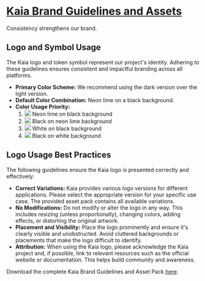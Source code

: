 # [Kaia Brand Guidelines and Assets](https://docs.kaia.io/misc/brand)

Consistency strengthens our brand.

## Logo and Symbol Usage

The Kaia logo and token symbol represent our project's identity.  Adhering to these guidelines ensures consistent and impactful branding across all platforms.

- **Primary Color Scheme:** We recommend using the dark version over the light version.
- **Default Color Combination:** Neon lime on a black background.
- **Color Usage Priority:**
  1. ![](/img/misc/kaia_brandmark_neonlime_on_black.png) Neon lime on black background
  2. ![](/img/misc/kaia_brandmark_black_on_neonlime.png) Black on neon lime background
  3. ![](/img/misc/kaia_brandmark_white_on_black.png) White on black background
  4. ![](/img/misc/kaia_brandmark_black_on_white.png) Black on white background

## Logo Usage Best Practices

The following guidelines ensure the Kaia logo is presented correctly and effectively:

* **Correct Variations:**  Kaia provides various logo versions for different applications. Please select the appropriate version for your specific use case.  The provided asset pack contains all available variations.
* **No Modifications:**  Do not modify or alter the logo in any way. This includes resizing (unless proportionally), changing colors, adding effects, or distorting the original artwork.
* **Placement and Visibility:**  Place the logo prominently and ensure it's clearly visible and unobstructed.  Avoid cluttered backgrounds or placements that make the logo difficult to identify.
* **Attribution:** When using the Kaia logo, please acknowledge the Kaia project and, if possible, link to relevant resources such as the official website or documentation. This helps build community and awareness.

Download the complete Kaia Brand Guidelines and Asset Pack [here](https://drive.google.com/drive/folders/1Ia9R44Aw4TQRyupqPDCQ5qaeuk-0iWr2?usp=drive_link).
